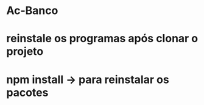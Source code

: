 # Ac-Banco
# reinstale os programas após clonar o projeto
# npm install -> para reinstalar os pacotes
